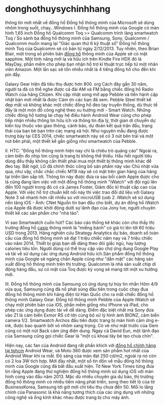 donghothuysychinhhang
=====================

thông tin mới nhất về đồng hồ
Đồng hồ thông minh của Microsoft sẽ dùng nhôm trong suốt, chạy...Windows
I. Đồng hồ thông minh của Google có màn hình 1,65 inch
Đồng hồ Qualcomm Toq >> Qualcomm trình làng smartwatch Toq / So sánh ba đồng hồ thông minh của Samsung, Sony, Qualcomm / Qualcomm muốn mang lại “Giác quan thứ 6 kỹ thuật số” Đồng hồ thông minh Toq của Qualcomm sẽ có bán từ ngày 2/12/2013. Tuy nhiên, theo Brian Blair, một trong số phiên bản <a href="http://dong-ho-dep.com">đồng hồ</a> thông minh của Apple sẽ có mặt sapphire. Một tính năng mới lạ và hữu ích trên Kindle Fire HDX đó là MayDay, phần mềm cho phép bạn nhận hỗ trợ kĩ thuật trực tiếp từ một nhân viên Amazon. Một lần sạc sẽ tốn nhiều nhất là 4 tiếng đồng hồ cho đến khi pin đầy.

Galaxy Gear hiện đã tiêu thụ được hơn 800. org Cách đây gần 30 năm, người ta đã có thể nghe được cả đài AM và FM bằng chiếc đồng hồ Radio Watch của hãng Citizen. Khi cập nhật xong mở app Pebble và tiến hành cập nhật bản mới nhất là được Cám ơn các bạn đã xem. Pebble Steel thiết kế đẹp mắt và không khác một chiếc đồng hồ đeo tay truyền thống, dù thực tế đây là một món đồ công nghệ theo xu hướng mới - Smart Watch. Những chiếc đông hồ tương lai chạy hệ điều hành Android Wear cũng cho phép tiếp nhận nhiều thông tin hữu ích và thông tin địa lý, thời gian di chuyển dự kiến tùy thuộc vào giao thông, cảnh báo, dự đoán kết quả trận đấu, trạng thái của bạn bè bạn trên các mạng xã hội. Như nguyên mẫu đang được trưng bày tại CES 2014, chiếc smartwatch này sẽ có 3 nút bên trái và một nút bên phải, một thiết kế gần giống như smartwatch của Pebble.

II. HTC: "Đồng hồ thông minh hiện nay chỉ là chiêu trò quảng cáo"
Ngoài ra, cảm biến đo nhịp tim cũng là trang bị không thể thiếu. Hầu hết người tiêu dùng đều thấy không cần thiết phải mua một thiết bị thông minh khác để đeo tay. Bất ngờ, LG đã chính thức công bố sản phẩm này vào Chủ nhật vừa qua, như vậy, chắc chắc chiếc MTB này sẽ có mặt trên gian hàng của hãng tại triển lãm sắp tới. Thông tin này được đưa ra sau bối cảnh Apple được cho là cũng đang làm việc với một đồng hồ thông minh "iWatch" với đội ngũ lên đến 100 người trong đó có cả James Foster, Giám đốc kĩ thuật cấp cao của Apple. Với việc hỗ trợ chuẩn kết nối này thì việc trao đổi dữ liệu với Galaxy Note 3 sẽ nhanh hơn rất nhiều so với microUSB (usb 2. iWatch sẽ sử dụng nền tảng iOS - Ảnh: CNet Nguồn tin ban đầu cho biết, dự án đồng hồ iWatch của Apple đã được khởi động dưới sự lãnh đạo của Jony Ive, người chuyên thiết kế các sản phẩm cho "nhà táo".

Vì sao Smartwatch cuốn hút? Các báo cáo thống kê khác còn cho thấy thị trường đồng hồ  <a href="http://dong-ho-dep.com/dong-ho-deo-tay-chinh-hang/dong-ho-casio">casio</a> thông minh là “miếng bánh” có giá trị lên tới 60 triệu USD trong 2013. Hãng nghiên cứu Strategy Analytics dự báo, doanh số toàn cầu của đồng hồ thông minh sẽ đạt 1 triệu chiếc năm nay và 7 triệu chiếc vào năm 2014. Thiết bị giúp bạn dễ dàng theo dõi giấc ngủ, hay lượng calories tiêu tốn. Người dùng có thể truy cập vào chợ ứng dụng Google Play và tải về sử dụng các ứng dụng Android hữu ích.Sản phẩm đồng hồ thông minh của Google sẽ ngáng chân Apple cũng như "dằn mặt" các hãng sản xuất đồng hồ thông minh trên thị trường. Qualcomm là nhà sản xuất chip di động hàng đầu, sự có mặt của Toq được kỳ vọng sẽ mang tới một xu hướng mới.

III. Đồng hồ thông minh của Samsung có ứng dụng tự hủy tin nhắn
Hôm 4/9 vừa qua, Samsung cũng đã nổ phát súng đầu tiên trong cuộc chạy đua đồng hồ thông minh khi hãng điện tử Hàn Quốc cho ra mắt chiếc đồng hồ thông minh Galaxy Gear. Đồng hồ thông minh Pebble của Apple iWatch sẽ chạy một phiên bản của iOS, phần mềm giống như iPhone và iPad, cho phép các ứng dụng được tải về dễ dàng. Điểm đặc biệt nhất mà Sony đưa vào Z1 là cảm biến Exmor RS cỡ lớn cùng bộ xử lý hình ảnh BIONZ, cảm biến camera 1/2. Smartwatch Archos đầu tiên được trang bị màn hình cảm ứng e-ink, được bao quanh bởi vỏ nhôm sang trọng. Có vẻ như mặt trước của Gem cũng có một nút Back cảm ứng điện dung. Ngay cả David Eun, một lãnh đạo của Samsung cũng gọi chiếc Gear là "một củ khoai tây bé tẹo chưa chín".

Hiện nay, các fan của Android đang rất phấn khích với <a href="http://dong-ho-dep.com/dong-ho-deo-tay-chinh-hang">đồng hồ chính hãng tại tphcm</a> Android Wear, và Moto 360 được xem sản phẩm hot nhất của Android Wear khi ra mắt. Độ sáng của màn đạt 250 cd/m2, ngoài ra nó còn có 2 loa 3W tích hợp. Mới đây nhất, một số tin đồn về mẫu đồng hồ thông minh của Google cũng đã bắt đầu xuất hiện. Tờ New York Times từng đưa tin rằng Apple đang thử nghiệm đồng hồ thông minh sử dụng iOS với màn hình cong vào đầu năm 2013. Mặc dù nhiều chuyên gia dự báo, thị trường đồng hồ thông minh có nhiều tiềm năng phát triển, song theo tiết lộ của tờ BusinessKorea, Samsung tới giờ mới chỉ tiêu thụ chưa đến 50. Mối lo lắng chính của Panasonic là khả năng tương thích của các ứng dụng với những công nghệ và ống kính khác nhau được trang bị cho máy ảnh.
